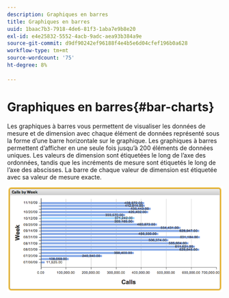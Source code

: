 ```yaml
---
description: Graphiques en barres
title: Graphiques en barres
uuid: 1baac7b3-7918-4de6-81f3-1aba7e9b8e20
exl-id: e4e25832-5552-4acb-9adc-aea93b384a9e
source-git-commit: d9df90242ef96188f4e4b5e6d04cfef196b0a628
workflow-type: tm+mt
source-wordcount: '75'
ht-degree: 8%

---
```


# Graphiques en barres{#bar-charts}

Les graphiques à barres vous permettent de visualiser les données de mesure et de dimension avec chaque élément de données représenté sous la forme d’une barre horizontale sur le graphique. Les graphiques à barres permettent d’afficher en une seule fois jusqu’à 200 éléments de données uniques. Les valeurs de dimension sont étiquetées le long de l’axe des ordonnées, tandis que les incréments de mesure sont étiquetés le long de l’axe des abscisses. La barre de chaque valeur de dimension est étiquetée avec sa valeur de mesure exacte.

![](assets/bar_chart.png)
